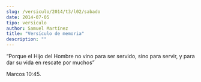 ```yaml
---
slug: /versiculo/2014/t3/l02/sabado
date: 2014-07-05
tipo: versiculo
author: Samuel Martínez
title: "Versículo de memoria"
description: ""
---
```


“Porque el Hijo del Hombre no vino para ser servido, sino para servir, y para dar su vida en rescate por muchos”

Marcos 10:45.
